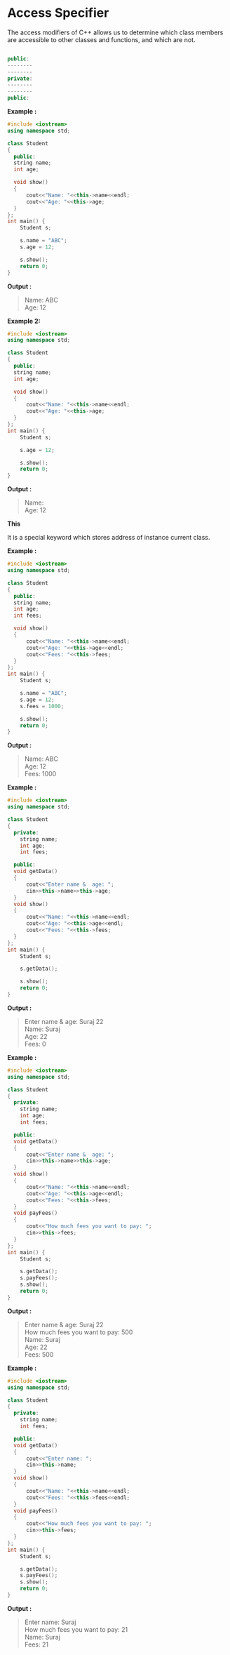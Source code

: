 # Access Specifier

The access modifiers of C++ allows us to determine which class members are accessible to other classes and functions, and which are not.

```cpp

public:
--------
--------
private:
--------
--------
public:

```

**Example :**

```cpp
#include <iostream>
using namespace std;

class Student
{
  public:
  string name;
  int age;

  void show()
  {
      cout<<"Name: "<<this->name<<endl;
      cout<<"Age: "<<this->age;
  }
};
int main() {
    Student s;

    s.name = "ABC";
    s.age = 12;

    s.show();
    return 0;
}
```

**Output :**

> Name: ABC<br/>
> Age: 12

**Example 2:**

```cpp
#include <iostream>
using namespace std;

class Student
{
  public:
  string name;
  int age;

  void show()
  {
      cout<<"Name: "<<this->name<<endl;
      cout<<"Age: "<<this->age;
  }
};
int main() {
    Student s;

    s.age = 12;

    s.show();
    return 0;
}
```

**Output :**

> Name: <br/>
> Age: 12

**This**

It is a special keyword which stores address of instance current class.

**Example :**

```cpp
#include <iostream>
using namespace std;

class Student
{
  public:
  string name;
  int age;
  int fees;

  void show()
  {
      cout<<"Name: "<<this->name<<endl;
      cout<<"Age: "<<this->age<<endl;
      cout<<"Fees: "<<this->fees;
  }
};
int main() {
    Student s;

    s.name = "ABC";
    s.age = 12;
    s.fees = 1000;

    s.show();
    return 0;
}
```

**Output :**

> Name: ABC<br/>
> Age: 12<br/>
> Fees: 1000<br/>

**Example :**

```cpp
#include <iostream>
using namespace std;

class Student
{
  private:
    string name;
    int age;
    int fees;

  public:
  void getData()
  {
      cout<<"Enter name &  age: ";
      cin>>this->name>>this->age;
  }
  void show()
  {
      cout<<"Name: "<<this->name<<endl;
      cout<<"Age: "<<this->age<<endl;
      cout<<"Fees: "<<this->fees;
  }
};
int main() {
    Student s;

    s.getData();

    s.show();
    return 0;
}
```

**Output :**

> Enter name & age: Suraj 22<br/>
> Name: Suraj<br/>
> Age: 22<br/>
> Fees: 0<br/>

**Example :**

```cpp
#include <iostream>
using namespace std;

class Student
{
  private:
    string name;
    int age;
    int fees;

  public:
  void getData()
  {
      cout<<"Enter name &  age: ";
      cin>>this->name>>this->age;
  }
  void show()
  {
      cout<<"Name: "<<this->name<<endl;
      cout<<"Age: "<<this->age<<endl;
      cout<<"Fees: "<<this->fees;
  }
  void payFees()
  {
      cout<<"How much fees you want to pay: ";
      cin>>this->fees;
  }
};
int main() {
    Student s;

    s.getData();
    s.payFees();
    s.show();
    return 0;
}
```

**Output :**

> Enter name & age: Suraj 22<br/>
> How much fees you want to pay: 500<br/>
> Name: Suraj<br/>
> Age: 22<br/>
> Fees: 500<br/>

**Example :**

```cpp
#include <iostream>
using namespace std;

class Student
{
  private:
    string name;
    int fees;

  public:
  void getData()
  {
      cout<<"Enter name: ";
      cin>>this->name;
  }
  void show()
  {
      cout<<"Name: "<<this->name<<endl;
      cout<<"Fees: "<<this->fees<<endl;
  }
  void payFees()
  {
      cout<<"How much fees you want to pay: ";
      cin>>this->fees;
  }
};
int main() {
    Student s;

    s.getData();
    s.payFees();
    s.show();
    return 0;
}
```

**Output :**

> Enter name: Suraj<br/>
> How much fees you want to pay: 21<br/>
> Name: Suraj<br/>
> Fees: 21<br/>

